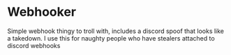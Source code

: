 # Webhooker

Simple webhook thingy to troll with, includes a discord spoof that looks like a takedown. I use this for naughty people who have stealers attached to discord webhooks
